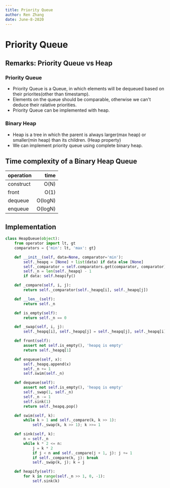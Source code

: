 ```yaml
---
title: Priority Queue
author: Ren Zhang
date: June-8-2020
---  
```


# Priority Queue 

## Remarks: Priority Queue vs Heap      

### Priority Queue  
+ Priority Queue is a Queue, in which elements will be dequeued based on their priorites(other than timestamp).  
+ Elements on the queue should be comparable, otherwise we can't deduce their ralative priorities.   
+ Priority Queue can be implemented with heap.    

### Binary Heap    
+ Heap is a tree in which the parent is always larger(max heap) or smaller(min heap) than its children. (Heap property)
+ We can implement priority queue using complete binary heap.    

## Time complexity of a Binary Heap Queue
| operation        | time |
| ---------------- | ---: |
| construct        | O(N) | 
| front            | O(1) |
| dequeue          | O(logN) |
| enqueue          | O(logN) |


## Implementation  
```python
class HeapQueue(object):
    from operator import lt, gt
    comparators = {'min': lt, 'max': gt}

    def __init__(self, data=None, comparator='min'):
        self._heapq = [None] + list(data) if data else [None]
        self._comparator = self.comparators.get(comparator, comparator)
        self._n = len(self._heapq) - 1
        if data: self.heapify()

    def _compare(self, i, j):
        return self._comparator(self._heapq[i], self._heapq[j])

    def __len__(self):
        return self._n

    def is_empty(self):
        return self._n == 0

    def _swap(self, i, j):
        self._heapq[i], self._heapq[j] = self._heapq[j], self._heapq[i]

    def front(self):
        assert not self.is_empty(), 'heapq is empty'
        return self._heapq[1]

    def enqueue(self, x):
        self._heapq.append(x)
        self._n += 1
        self.swim(self._n)

    def dequeue(self):
        assert not self.is_empty(), 'heapq is empty'
        self._swap(1, self._n)
        self._n -= 1
        self.sink(1)
        return self._heapq.pop()

    def swim(self, k):
        while k > 1 and self._compare(k, k >> 1):
            self._swap(k, k >> 1); k >>= 1

    def sink(self, k):
        n = self._n
        while k * 2 <= n:
            j = k * 2
            if j < n and self._compare(j + 1, j): j += 1
            if self._compare(k, j): break
            self._swap(k, j); k = j

    def heapify(self):
        for k in range(self._n >> 1, 0, -1):
            self.sink(k)
```